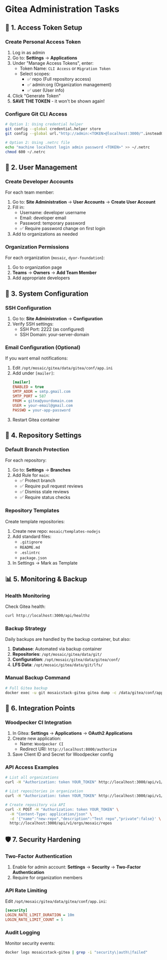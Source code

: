 # Gitea Administration Tasks

## 🔐 1. Access Token Setup

### Create Personal Access Token
1. Log in as admin
2. Go to: **Settings** → **Applications** 
3. Under "Manage Access Tokens", enter:
   - Token Name: `CLI Access` or `Migration Token`
   - Select scopes:
     - ✅ repo (Full repository access)
     - ✅ admin:org (Organization management)
     - ✅ user (User info)
4. Click "Generate Token"
5. **SAVE THE TOKEN** - it won't be shown again!

### Configure Git CLI Access
```bash
# Option 1: Using credential helper
git config --global credential.helper store
git config --global url."http://admin:<TOKEN>@localhost:3000/".insteadOf "http://localhost:3000/"

# Option 2: Using .netrc file
echo "machine localhost login admin password <TOKEN>" >> ~/.netrc
chmod 600 ~/.netrc
```

## 👥 2. User Management

### Create Developer Accounts
For each team member:
1. Go to: **Site Administration** → **User Accounts** → **Create User Account**
2. Fill in:
   - Username: developer username
   - Email: developer email
   - Password: temporary password
   - ✅ Require password change on first login
3. Add to organizations as needed

### Organization Permissions
For each organization (`mosaic`, `dyor-foundation`):
1. Go to organization page
2. **Teams** → **Owners** → **Add Team Member**
3. Add appropriate developers

## 🔧 3. System Configuration

### SSH Configuration
1. Go to: **Site Administration** → **Configuration**
2. Verify SSH settings:
   - SSH Port: 2222 (as configured)
   - SSH Domain: your-server-domain

### Email Configuration (Optional)
If you want email notifications:
1. Edit `/opt/mosaic/gitea/data/gitea/conf/app.ini`
2. Add under `[mailer]`:
   ```ini
   [mailer]
   ENABLED = true
   SMTP_ADDR = smtp.gmail.com
   SMTP_PORT = 587
   FROM = gitea@yourdomain.com
   USER = your-email@gmail.com
   PASSWD = your-app-password
   ```
3. Restart Gitea container

## 🚀 4. Repository Settings

### Default Branch Protection
For each repository:
1. Go to: **Settings** → **Branches**
2. Add Rule for `main`:
   - ✅ Protect branch
   - ✅ Require pull request reviews
   - ✅ Dismiss stale reviews
   - ✅ Require status checks

### Repository Templates
Create template repositories:
1. Create new repo: `mosaic/templates-nodejs`
2. Add standard files:
   - `.gitignore`
   - `README.md`
   - `.eslintrc`
   - `package.json`
3. In Settings → Mark as Template

## 📊 5. Monitoring & Backup

### Health Monitoring
Check Gitea health:
```bash
curl http://localhost:3000/api/healthz
```

### Backup Strategy
Daily backups are handled by the backup container, but also:
1. **Database**: Automated via backup container
2. **Repositories**: `/opt/mosaic/gitea/data/git/`
3. **Configuration**: `/opt/mosaic/gitea/data/gitea/conf/`
4. **LFS Data**: `/opt/mosaic/gitea/data/git/lfs/`

### Manual Backup Command
```bash
# Full Gitea backup
docker exec -u git mosaicstack-gitea gitea dump -c /data/gitea/conf/app.ini -w /data/gitea --file /data/gitea-dump.zip
```

## 🔗 6. Integration Points

### Woodpecker CI Integration
1. In Gitea: **Settings** → **Applications** → **OAuth2 Applications**
2. Create new application:
   - Name: `Woodpecker CI`
   - Redirect URI: `http://localhost:8000/authorize`
3. Save Client ID and Secret for Woodpecker config

### API Access Examples
```bash
# List all organizations
curl -H "Authorization: token YOUR_TOKEN" http://localhost:3000/api/v1/orgs

# List repositories in organization
curl -H "Authorization: token YOUR_TOKEN" http://localhost:3000/api/v1/orgs/mosaic/repos

# Create repository via API
curl -X POST -H "Authorization: token YOUR_TOKEN" \
  -H "Content-Type: application/json" \
  -d '{"name":"new-repo","description":"Test repo","private":false}' \
  http://localhost:3000/api/v1/orgs/mosaic/repos
```

## 🛡️ 7. Security Hardening

### Two-Factor Authentication
1. Enable for admin account: **Settings** → **Security** → **Two-Factor Authentication**
2. Require for organization members

### API Rate Limiting
Edit `/opt/mosaic/gitea/data/gitea/conf/app.ini`:
```ini
[security]
LOGIN_RATE_LIMIT_DURATION = 10m
LOGIN_RATE_LIMIT_COUNT = 5
```

### Audit Logging
Monitor security events:
```bash
docker logs mosaicstack-gitea | grep -i "security\|auth\|failed"
```